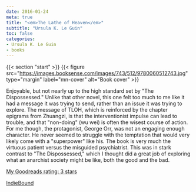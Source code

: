 ```yaml
---
date: 2016-01-24
meta: true
title: "<em>The Lathe of Heaven</em>"
subtitle: "Ursula K. Le Guin"
toc: false
categories:
- Ursula K. Le Guin
- books
---
```


{{< section "start" >}}
{{< figure src="https://images.booksense.com/images/743/512/9780060512743.jpg" type="margin" label="mn-cover" alt="Book cover" >}}

Enjoyable, but not nearly up to the high standard set by "The Dispossessed." Unlike that other novel, this one felt too much to me like it had a message it was trying to send, rather than an issue it was trying to explore. The message of TLOH, which is reinforced by the chapter epigrams from Zhuangzi, is that the interventionist impulse can lead to trouble, and that "non-doing" (wu wei) is often the wisest course of action. For me though, the protagonist, George Orr, was not an engaging enough character. He never seemed to struggle with the temptation that would very likely come with a "superpower" like his. The book is very much the virtuous patient versus the misguided psychiatrist. This was in stark contrast to "The Dispossessed," which I thought did a great job of exploring what an anarchist society might be like, both the good and the bad.

[My Goodreads rating: 3 stars](https://www.goodreads.com/review/show/1490763425)  

[IndieBound](https://www.indiebound.org/book/9780060512743)

